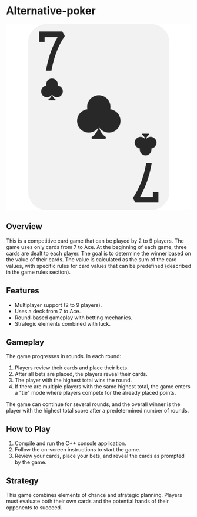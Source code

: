 # Alternative-poker

![](images/sevenOfClubs.png)

## Overview
This is a competitive card game that can be played by 2 to 9 players. The game uses only cards from 7 to Ace. At the beginning of each game, three cards are dealt to each player. The goal is to determine the winner based on the value of their cards. The value is calculated as the sum of the card values, with specific rules for card values that can be predefined (described in the game rules section).

## Features
- Multiplayer support (2 to 9 players).
- Uses a deck from 7 to Ace.
- Round-based gameplay with betting mechanics.
- Strategic elements combined with luck.

## Gameplay
The game progresses in rounds. In each round:
1. Players review their cards and place their bets.
2. After all bets are placed, the players reveal their cards.
3. The player with the highest total wins the round.
4. If there are multiple players with the same highest total, the game enters a \"tie\" mode where players compete for the already placed points.

The game can continue for several rounds, and the overall winner is the player with the highest total score after a predetermined number of rounds.

## How to Play
1. Compile and run the C++ console application.
2. Follow the on-screen instructions to start the game.
3. Review your cards, place your bets, and reveal the cards as prompted by the game.

## Strategy
This game combines elements of chance and strategic planning. Players must evaluate both their own cards and the potential hands of their opponents to succeed.
